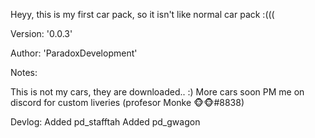 Heyy, this is my first car pack, so it isn't like normal car pack :(((

Version: 
  '0.0.3'
  
Author: 
  'ParadoxDevelopment'
  


Notes:

  This is not my cars, they are downloaded.. :)
  More cars soon
  PM me on discord for custom liveries (profesor Monke 🐵🐵#8838)


Devlog:
Added pd_stafftah
Added pd_gwagon
